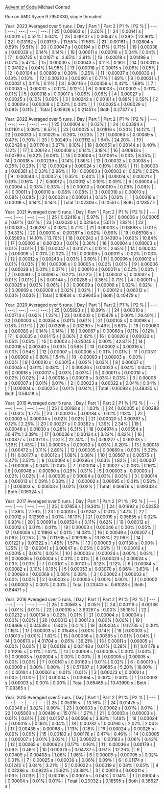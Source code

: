 [Advent of Code](https://adventofcode.com/)
Michael Conrad

Run on AMD Ryzen 9 7950X3D, single threaded.

Year: 2023  Averaged over 5 runs.
| Day | Part 1 | Part 2 | P1 % | P2 % |
| ---: | ---: | ---: | ---: | ---: |
| 25 | 0.00603 s |  | 2.20% |  |
| 24 | 0.00141 s | 0.00011 s | 0.52% | 0.04% |
| 23 | 0.00107 s | 0.06542 s | 0.39% | 23.90% |
| 22 | 0.03162 s | 0.03170 s | 11.55% | 11.58% |
| 21 | 0.00161 s | 0.02604 s | 0.59% | 9.51% |
| 20 | 0.00047 s | 0.00194 s | 0.17% | 0.71% |
| 19 | 0.00038 s | 0.00039 s | 0.14% | 0.14% |
| 18 | 0.00011 s | 0.00010 s | 0.04% | 0.04% |
| 17 | 0.00725 s | 0.01071 s | 2.65% | 3.91% |
| 16 | 0.00018 s | 0.01498 s | 0.07% | 5.47% |
| 15 | 0.00030 s | 0.00043 s | 0.11% | 0.16% |
| 14 | 0.00011 s | 0.04102 s | 0.04% | 14.98% |
| 13 | 0.00018 s | 0.00015 s | 0.06% | 0.05% |
| 12 | 0.00104 s | 0.00889 s | 0.38% | 3.25% |
| 11 | 0.00037 s | 0.00036 s | 0.13% | 0.13% |
| 10 | 0.00210 s | 0.00461 s | 0.77% | 1.69% |
| 9 | 0.00031 s | 0.00031 s | 0.11% | 0.11% |
| 8 | 0.00116 s | 0.00459 s | 0.42% | 1.68% |
| 7 | 0.00033 s | 0.00032 s | 0.12% | 0.12% |
| 6 | 0.00003 s | 0.00002 s | 0.01% | 0.01% |
| 5 | 0.00018 s | 0.00017 s | 0.06% | 0.06% |
| 4 | 0.00027 s | 0.00025 s | 0.10% | 0.09% |
| 3 | 0.00242 s | 0.00161 s | 0.88% | 0.59% |
| 2 | 0.00009 s | 0.00008 s | 0.03% | 0.03% |
| 1 | 0.00025 s | 0.00029 s | 0.09% | 0.11% |
| Total | 0.05926 s | 0.21451 s | Both | 0.27377 s |

Year: 2022  Averaged over 5 runs.
| Day | Part 1 | Part 2 | P1 % | P2 % |
| ---: | ---: | ---: | ---: | ---: |
| 25 | 0.00004 s |  | 0.03% |  |
| 24 | 0.00394 s | 0.01101 s | 3.06% | 8.57% |
| 23 | 0.00025 s | 0.01816 s | 0.20% | 14.12% |
| 22 | 0.00033 s | 0.00029 s | 0.26% | 0.23% |
| 21 | 0.00060 s | 0.00089 s | 0.47% | 0.70% |
| 20 | 0.00249 s | 0.03112 s | 1.94% | 24.20% |
| 19 | 0.00420 s | 0.01170 s | 3.27% | 9.10% |
| 18 | 0.00051 s | 0.00144 s | 0.40% | 1.12% |
| 17 | 0.00018 s | 0.00409 s | 0.14% | 3.18% |
| 16 | 0.00813 s | 0.00780 s | 6.32% | 6.06% |
| 15 | 0.00004 s | 0.01061 s | 0.03% | 8.25% |
| 14 | 0.00018 s | 0.00239 s | 0.14% | 1.86% |
| 13 | 0.00032 s | 0.00038 s | 0.25% | 0.29% |
| 12 | 0.00024 s | 0.00024 s | 0.19% | 0.18% |
| 11 | 0.00003 s | 0.00381 s | 0.03% | 2.96% |
| 10 | 0.00003 s | 0.00003 s | 0.02% | 0.02% |
| 9 | 0.00044 s | 0.00051 s | 0.35% | 0.40% |
| 8 | 0.00024 s | 0.00021 s | 0.19% | 0.16% |
| 7 | 0.00012 s | 0.00012 s | 0.10% | 0.09% |
| 6 | 0.00004 s | 0.00004 s | 0.03% | 0.03% |
| 5 | 0.00010 s | 0.00010 s | 0.08% | 0.08% |
| 4 | 0.00011 s | 0.00010 s | 0.08% | 0.08% |
| 3 | 0.00010 s | 0.00010 s | 0.08% | 0.08% |
| 2 | 0.00021 s | 0.00021 s | 0.16% | 0.16% |
| 1 | 0.00018 s | 0.00018 s | 0.14% | 0.14% |
| Total | 0.02306 s | 0.10551 s | Both | 0.12857 s |

Year: 2021  Averaged over 5 runs.
| Day | Part 1 | Part 2 | P1 % | P2 % |
| ---: | ---: | ---: | ---: | ---: |
| 25 | 0.02418 s |  | 5.97% |  |
| 24 | 0.00006 s | 0.00005 s | 0.01% | 0.01% |
| 23 | 0.02030 s | 0.03164 s | 5.01% | 7.82% |
| 22 | 0.00033 s | 0.00287 s | 0.08% | 0.71% |
| 21 | 0.00003 s | 0.13898 s | 0.01% | 34.33% |
| 20 | 0.00010 s | 0.00387 s | 0.02% | 0.96% |
| 19 | 0.05708 s | 0.05569 s | 14.10% | 13.76% |
| 18 | 0.00242 s | 0.04390 s | 0.60% | 10.84% |
| 17 | 0.00003 s | 0.00123 s | 0.01% | 0.30% |
| 16 | 0.00004 s | 0.00003 s | 0.01% | 0.01% |
| 15 | 0.00047 s | 0.01071 s | 0.12% | 2.65% |
| 14 | 0.00004 s | 0.00006 s | 0.01% | 0.02% |
| 13 | 0.00009 s | 0.00011 s | 0.02% | 0.03% |
| 12 | 0.00012 s | 0.00243 s | 0.03% | 0.60% |
| 11 | 0.00006 s | 0.00012 s | 0.01% | 0.03% |
| 10 | 0.00006 s | 0.00005 s | 0.02% | 0.01% |
| 9 | 0.00006 s | 0.00029 s | 0.01% | 0.07% |
| 8 | 0.00010 s | 0.00011 s | 0.02% | 0.03% |
| 7 | 0.00091 s | 0.00090 s | 0.22% | 0.22% |
| 6 | 0.00002 s | 0.00002 s | 0.01% | 0.01% |
| 5 | 0.00144 s | 0.00286 s | 0.36% | 0.71% |
| 4 | 0.00011 s | 0.00025 s | 0.03% | 0.06% |
| 3 | 0.00009 s | 0.00009 s | 0.02% | 0.02% |
| 2 | 0.00009 s | 0.00008 s | 0.02% | 0.02% |
| 1 | 0.00012 s | 0.00012 s | 0.03% | 0.03% |
| Total | 0.10834 s | 0.29645 s | Both | 0.40479 s |

Year: 2020  Averaged over 5 runs.
| Day | Part 1 | Part 2 | P1 % | P2 % |
| ---: | ---: | ---: | ---: | ---: |
| 25 | 0.05893 s |  | 10.09% |  |
| 24 | 0.00010 s | 0.00714 s | 0.02% | 1.22% |
| 23 | 0.00002 s | 0.15478 s | 0.00% | 26.49% |
| 22 | 0.00003 s | 0.00354 s | 0.01% | 0.61% |
| 21 | 0.00105 s | 0.00098 s | 0.18% | 0.17% |
| 20 | 0.03209 s | 0.03290 s | 5.49% | 5.63% |
| 19 | 0.00080 s | 0.00080 s | 0.14% | 0.14% |
| 18 | 0.00067 s | 0.00068 s | 0.11% | 0.12% |
| 17 | 0.00035 s | 0.01415 s | 0.06% | 2.42% |
| 16 | 0.00026 s | 0.00030 s | 0.05% | 0.05% |
| 15 | 0.00003 s | 0.25045 s | 0.00% | 42.87% |
| 14 | 0.00016 s | 0.00340 s | 0.03% | 0.58% |
| 13 | 0.00002 s | 0.00316 s | 0.00% | 0.54% |
| 12 | 0.00007 s | 0.00006 s | 0.01% | 0.01% |
| 11 | 0.00511 s | 0.00900 s | 0.88% | 1.54% |
| 10 | 0.00003 s | 0.00003 s | 0.00% | 0.00% |
| 9 | 0.00010 s | 0.00015 s | 0.02% | 0.03% |
| 8 | 0.00007 s | 0.00045 s | 0.01% | 0.08% |
| 7 | 0.00026 s | 0.00023 s | 0.04% | 0.04% |
| 6 | 0.00018 s | 0.00017 s | 0.03% | 0.03% |
| 5 | 0.00011 s | 0.00010 s | 0.02% | 0.02% |
| 4 | 0.00018 s | 0.00019 s | 0.03% | 0.03% |
| 3 | 0.00008 s | 0.00007 s | 0.01% | 0.01% |
| 2 | 0.00023 s | 0.00022 s | 0.04% | 0.04% |
| 1 | 0.00004 s | 0.00025 s | 0.01% | 0.04% |
| Total | 0.10098 s | 0.48320 s | Both | 0.58418 s |

Year: 2019  Averaged over 5 runs.
| Day | Part 1 | Part 2 | P1 % | P2 % |
| ---: | ---: | ---: | ---: | ---: |
| 25 | 0.00168 s |  | 1.03% |  |
| 24 | 0.00005 s | 0.00288 s | 0.03% | 1.77% |
| 23 | 0.00020 s | 0.00184 s | 0.12% | 1.13% |
| 22 | 0.00003 s | 0.00004 s | 0.02% | 0.02% |
| 21 | 0.00020 s | 0.00367 s | 0.12% | 2.25% |
| 20 | 0.00227 s | 0.00382 s | 1.39% | 2.34% |
| 19 | 0.00046 s | 0.01030 s | 0.28% | 6.31% |
| 18 | 0.04974 s | 0.00554 s | 30.47% | 3.39% |
| 17 | 0.00036 s | 0.00134 s | 0.22% | 0.82% |
| 16 | 0.00377 s | 0.03713 s | 2.31% | 22.74% |
| 15 | 0.00227 s | 0.00233 s | 1.39% | 1.43% |
| 14 | 0.00005 s | 0.00033 s | 0.03% | 0.20% |
| 13 | 0.00018 s | 0.00472 s | 0.11% | 2.89% |
| 12 | 0.00005 s | 0.00869 s | 0.03% | 5.32% |
| 11 | 0.00177 s | 0.00012 s | 1.08% | 0.08% |
| 10 | 0.00567 s | 0.00575 s | 3.47% | 3.52% |
| 9 | 0.00004 s | 0.00296 s | 0.03% | 1.82% |
| 8 | 0.00007 s | 0.00006 s | 0.04% | 0.04% |
| 7 | 0.00014 s | 0.00027 s | 0.08% | 0.16% |
| 6 | 0.00048 s | 0.00050 s | 0.29% | 0.31% |
| 5 | 0.00003 s | 0.00003 s | 0.02% | 0.02% |
| 4 | 0.00005 s | 0.00004 s | 0.03% | 0.03% |
| 3 | 0.00014 s | 0.00013 s | 0.09% | 0.08% |
| 2 | 0.00002 s | 0.00095 s | 0.01% | 0.58% |
| 1 | 0.00003 s | 0.00003 s | 0.02% | 0.02% |
| Total | 0.06976 s | 0.09348 s | Both | 0.16324 s |

Year: 2017  Averaged over 5 runs.
| Day | Part 1 | Part 2 | P1 % | P2 % |
| ---: | ---: | ---: | ---: | ---: |
| 25 | 0.07856 s |  | 9.30% |  |
| 24 | 0.01992 s | 0.02353 s | 2.36% | 2.79% |
| 23 | 0.00013 s | 0.01242 s | 0.01% | 1.47% |
| 22 | 0.00012 s | 0.13599 s | 0.01% | 16.10% |
| 21 | 0.00019 s | 0.05855 s | 0.02% | 6.93% |
| 20 | 0.00091 s | 0.00524 s | 0.11% | 0.62% |
| 19 | 0.00012 s | 0.00012 s | 0.01% | 0.01% |
| 18 | 0.00003 s | 0.00046 s | 0.00% | 0.05% |
| 17 | 0.00006 s | 0.11893 s | 0.01% | 14.08% |
| 16 | 0.00049 s | 0.00207 s | 0.06% | 0.25% |
| 15 | 0.11765 s | 0.19395 s | 13.93% | 22.96% |
| 14 | 0.01221 s | 0.01322 s | 1.45% | 1.57% |
| 13 | 0.00003 s | 0.01138 s | 0.00% | 1.35% |
| 12 | 0.00041 s | 0.00047 s | 0.05% | 0.06% |
| 11 | 0.00016 s | 0.00015 s | 0.02% | 0.02% |
| 10 | 0.00003 s | 0.00024 s | 0.00% | 0.03% |
| 9 | 0.00006 s | 0.00004 s | 0.01% | 0.01% |
| 8 | 0.00023 s | 0.00024 s | 0.03% | 0.03% |
| 7 | 0.00101 s | 0.00101 s | 0.12% | 0.12% |
| 6 | 0.00084 s | 0.00082 s | 0.10% | 0.10% |
| 5 | 0.00053 s | 0.03070 s | 0.06% | 3.63% |
| 4 | 0.00068 s | 0.00069 s | 0.08% | 0.08% |
| 3 | 0.00002 s | 0.00003 s | 0.00% | 0.00% |
| 2 | 0.00003 s | 0.00003 s | 0.00% | 0.00% |
| 1 | 0.00002 s | 0.00002 s | 0.00% | 0.00% |
| Total | 0.23443 s | 0.61028 s | Both | 0.84471 s |

Year: 2016  Averaged over 5 runs.
| Day | Part 1 | Part 2 | P1 % | P2 % |
| ---: | ---: | ---: | ---: | ---: |
| 25 | 0.00563 s |  | 0.05% |  |
| 24 | 0.00119 s | 0.00136 s | 0.01% | 0.01% |
| 23 | 0.00010 s | 3.90267 s | 0.00% | 35.18% |
| 22 | 0.00232 s | 0.00134 s | 0.02% | 0.01% |
| 21 | 0.00004 s | 0.00004 s | 0.00% | 0.00% |
| 20 | 0.00013 s | 0.00012 s | 0.00% | 0.00% |
| 19 | 0.04466 s | 0.04538 s | 0.40% | 0.41% |
| 18 | 0.00004 s | 0.12735 s | 0.00% | 1.15% |
| 17 | 0.00003 s | 0.01548 s | 0.00% | 0.14% |
| 16 | 0.00003 s | 0.18013 s | 0.00% | 1.62% |
| 15 | 0.00056 s | 0.00395 s | 0.01% | 0.04% |
| 14 | 0.00670 s | 4.01704 s | 0.06% | 36.21% |
| 13 | 0.00011 s | 0.00005 s | 0.00% | 0.00% |
| 12 | 0.00126 s | 0.03148 s | 0.01% | 0.28% |
| 11 | 0.01178 s | 0.11295 s | 0.11% | 1.02% |
| 10 | 0.00008 s | 0.00008 s | 0.00% | 0.00% |
| 9 | 0.00003 s | 0.00004 s | 0.00% | 0.00% |
| 8 | 0.00005 s | 0.00005 s | 0.00% | 0.00% |
| 7 | 0.00161 s | 0.00169 s | 0.01% | 0.02% |
| 6 | 0.00010 s | 0.00009 s | 0.00% | 0.00% |
| 5 | 0.57687 s | 1.99685 s | 5.20% | 18.00% |
| 4 | 0.00104 s | 0.00061 s | 0.01% | 0.01% |
| 3 | 0.00023 s | 0.00021 s | 0.00% | 0.00% |
| 2 | 0.00004 s | 0.00004 s | 0.00% | 0.00% |
| 1 | 0.00003 s | 0.00003 s | 0.00% | 0.00% |
| Total | 0.65465 s | 10.43900 s | Both | 11.09365 s |

Year: 2015  Averaged over 5 runs.
| Day | Part 1 | Part 2 | P1 % | P2 % |
| ---: | ---: | ---: | ---: | ---: |
| 25 | 0.05316 s |  | 13.76% |  |
| 24 | 0.01475 s | 0.00348 s | 3.82% | 0.90% |
| 23 | 0.00003 s | 0.00002 s | 0.01% | 0.01% |
| 22 | 0.05800 s | 0.00489 s | 15.01% | 1.27% |
| 21 | 0.00003 s | 0.00003 s | 0.01% | 0.01% |
| 20 | 0.01517 s | 0.00566 s | 3.93% | 1.46% |
| 19 | 0.00024 s | 0.00015 s | 0.06% | 0.04% |
| 18 | 0.00782 s | 0.00790 s | 2.02% | 2.04% |
| 17 | 0.00438 s | 0.00068 s | 1.13% | 0.18% |
| 16 | 0.00024 s | 0.00025 s | 0.06% | 0.06% |
| 15 | 0.00183 s | 0.00178 s | 0.47% | 0.46% |
| 14 | 0.00005 s | 0.00007 s | 0.01% | 0.02% |
| 13 | 0.00022 s | 0.00163 s | 0.06% | 0.42% |
| 12 | 0.00065 s | 0.00062 s | 0.17% | 0.16% |
| 11 | 0.00036 s | 0.00179 s | 0.09% | 0.46% |
| 10 | 0.00373 s | 0.04737 s | 0.97% | 12.26% |
| 9 | 0.00409 s | 0.00408 s | 1.06% | 1.06% |
| 8 | 0.00006 s | 0.00005 s | 0.02% | 0.01% |
| 7 | 0.00025 s | 0.00036 s | 0.06% | 0.09% |
| 6 | 0.01174 s | 0.01240 s | 3.04% | 3.21% |
| 5 | 0.00032 s | 0.00019 s | 0.08% | 0.05% |
| 4 | 0.02286 s | 0.09225 s | 5.92% | 23.88% |
| 3 | 0.00013 s | 0.00011 s | 0.03% | 0.03% |
| 2 | 0.00016 s | 0.00015 s | 0.04% | 0.04% |
| 1 | 0.00004 s | 0.00004 s | 0.01% | 0.01% |
| Total | 0.20032 s | 0.18595 s | Both | 0.38627 s |


